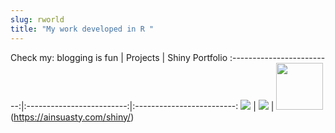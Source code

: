 ```yaml
---
slug: rworld
title: "My work developed in R "
---
```


Check my:
blogging is fun            |  Projects                 | Shiny Portfolio
:-------------------------:|:-------------------------:|:-------------------------:
[![](/images/blogging.jpg)](https://ainsuasty.com/posts/) | [![](/images/projects.jpg)](https://ainsuasty.com/projects/) | <img src = "/images/shiny.png" width = "75">(https://ainsuasty.com/shiny/)

